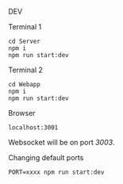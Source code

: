 DEV


Terminal 1

```
cd Server
npm i
npm run start:dev
```

Terminal 2

```
cd Webapp
npm i
npm run start:dev
```

Browser
```
localhost:3001
```

Websocket will be on port *3003*.

Changing default ports 
```
PORT=xxxx npm run start:dev
```

